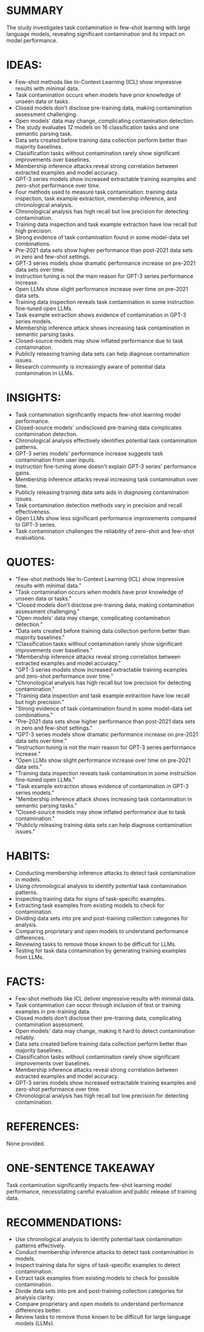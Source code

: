 # SUMMARY
The study investigates task contamination in few-shot learning with large language models, revealing significant contamination and its impact on model performance.

# IDEAS:
- Few-shot methods like In-Context Learning (ICL) show impressive results with minimal data.
- Task contamination occurs when models have prior knowledge of unseen data or tasks.
- Closed models don't disclose pre-training data, making contamination assessment challenging.
- Open models' data may change, complicating contamination detection.
- The study evaluates 12 models on 16 classification tasks and one semantic parsing task.
- Data sets created before training data collection perform better than majority baselines.
- Classification tasks without contamination rarely show significant improvements over baselines.
- Membership inference attacks reveal strong correlation between extracted examples and model accuracy.
- GPT-3 series models show increased extractable training examples and zero-shot performance over time.
- Four methods used to measure task contamination: training data inspection, task example extraction, membership inference, and chronological analysis.
- Chronological analysis has high recall but low precision for detecting contamination.
- Training data inspection and task example extraction have low recall but high precision.
- Strong evidence of task contamination found in some model-data set combinations.
- Pre-2021 data sets show higher performance than post-2021 data sets in zero and few-shot settings.
- GPT-3 series models show dramatic performance increase on pre-2021 data sets over time.
- Instruction tuning is not the main reason for GPT-3 series performance increase.
- Open LLMs show slight performance increase over time on pre-2021 data sets.
- Training data inspection reveals task contamination in some instruction fine-tuned open LLMs.
- Task example extraction shows evidence of contamination in GPT-3 series models.
- Membership inference attack shows increasing task contamination in semantic parsing tasks.
- Closed-source models may show inflated performance due to task contamination.
- Publicly releasing training data sets can help diagnose contamination issues.
- Research community is increasingly aware of potential data contamination in LLMs.

# INSIGHTS:
- Task contamination significantly impacts few-shot learning model performance.
- Closed-source models' undisclosed pre-training data complicates contamination detection.
- Chronological analysis effectively identifies potential task contamination patterns.
- GPT-3 series models' performance increase suggests task contamination from user inputs.
- Instruction fine-tuning alone doesn't explain GPT-3 series' performance gains.
- Membership inference attacks reveal increasing task contamination over time.
- Publicly releasing training data sets aids in diagnosing contamination issues.
- Task contamination detection methods vary in precision and recall effectiveness.
- Open LLMs show less significant performance improvements compared to GPT-3 series.
- Task contamination challenges the reliability of zero-shot and few-shot evaluations.

# QUOTES:
- "Few-shot methods like In-Context Learning (ICL) show impressive results with minimal data."
- "Task contamination occurs when models have prior knowledge of unseen data or tasks."
- "Closed models don't disclose pre-training data, making contamination assessment challenging."
- "Open models' data may change, complicating contamination detection."
- "Data sets created before training data collection perform better than majority baselines."
- "Classification tasks without contamination rarely show significant improvements over baselines."
- "Membership inference attacks reveal strong correlation between extracted examples and model accuracy."
- "GPT-3 series models show increased extractable training examples and zero-shot performance over time."
- "Chronological analysis has high recall but low precision for detecting contamination."
- "Training data inspection and task example extraction have low recall but high precision."
- "Strong evidence of task contamination found in some model-data set combinations."
- "Pre-2021 data sets show higher performance than post-2021 data sets in zero and few-shot settings."
- "GPT-3 series models show dramatic performance increase on pre-2021 data sets over time."
- "Instruction tuning is not the main reason for GPT-3 series performance increase."
- "Open LLMs show slight performance increase over time on pre-2021 data sets."
- "Training data inspection reveals task contamination in some instruction fine-tuned open LLMs."
- "Task example extraction shows evidence of contamination in GPT-3 series models."
- "Membership inference attack shows increasing task contamination in semantic parsing tasks."
- "Closed-source models may show inflated performance due to task contamination."
- "Publicly releasing training data sets can help diagnose contamination issues."

# HABITS:
- Conducting membership inference attacks to detect task contamination in models.
- Using chronological analysis to identify potential task contamination patterns.
- Inspecting training data for signs of task-specific examples.
- Extracting task examples from existing models to check for contamination.
- Dividing data sets into pre and post-training collection categories for analysis.
- Comparing proprietary and open models to understand performance differences.
- Reviewing tasks to remove those known to be difficult for LLMs.
- Testing for task data contamination by generating training examples from LLMs.

# FACTS:
- Few-shot methods like ICL deliver impressive results with minimal data.
- Task contamination can occur through inclusion of test or training examples in pre-training data.
- Closed models don't disclose their pre-training data, complicating contamination assessment.
- Open models' data may change, making it hard to detect contamination reliably.
- Data sets created before training data collection perform better than majority baselines.
- Classification tasks without contamination rarely show significant improvements over baselines.
- Membership inference attacks reveal strong correlation between extracted examples and model accuracy.
- GPT-3 series models show increased extractable training examples and zero-shot performance over time.
- Chronological analysis has high recall but low precision for detecting contamination.

# REFERENCES:
None provided.

# ONE-SENTENCE TAKEAWAY
Task contamination significantly impacts few-shot learning model performance, necessitating careful evaluation and public release of training data.

# RECOMMENDATIONS:
- Use chronological analysis to identify potential task contamination patterns effectively.
- Conduct membership inference attacks to detect task contamination in models.
- Inspect training data for signs of task-specific examples to detect contamination.
- Extract task examples from existing models to check for possible contamination.
- Divide data sets into pre and post-training collection categories for analysis clarity.
- Compare proprietary and open models to understand performance differences better.
- Review tasks to remove those known to be difficult for large language models (LLMs).
